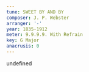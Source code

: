 ```yaml
---
tune: SWEET BY AND BY
composer: J. P. Webster
arranger: '-'
year: 1835-1912
meter: 9.9.9.9. With Refrain
key: G Major
anacrusis: 0
---
```

undefined